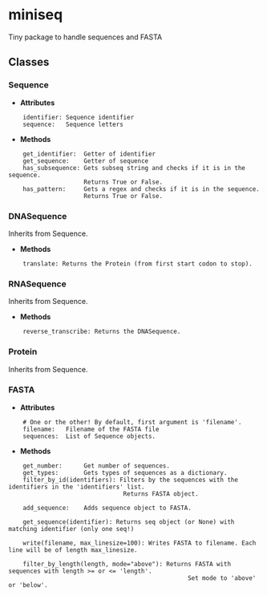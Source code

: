 # miniseq
Tiny package to handle sequences and FASTA


## Classes

### Sequence
* **Attributes**

```
    identifier: Sequence identifier
    sequence:   Sequence letters
```

* **Methods**

```
    get_identifier:  Getter of identifier
    get_sequence:    Getter of sequence
    has_subsequence: Gets subseq string and checks if it is in the sequence.
                     Returns True or False.
    has_pattern:     Gets a regex and checks if it is in the sequence.
                     Returns True or False.
```

### DNASequence
Inherits from Sequence.

* **Methods**

```
    translate: Returns the Protein (from first start codon to stop).
```

### RNASequence
Inherits from Sequence.

* **Methods**

```
    reverse_transcribe: Returns the DNASequence.
```

### Protein
Inherits from Sequence.

### FASTA

* **Attributes**

```
    # One or the other! By default, first argument is 'filename'.
    filename:   Filename of the FASTA file
    sequences:  List of Sequence objects.
```

* **Methods**

```
    get_number:      Get number of sequences.
    get_types:       Gets types of sequences as a dictionary.
    filter_by_id(identifiers): Filters by the sequences with the identifiers in the 'identifiers' list.
                                Returns FASTA object.

    add_sequence:    Adds sequence object to FASTA.

    get_sequence(identifier): Returns seq object (or None) with matching identifier (only one seq!)

    write(filename, max_linesize=100): Writes FASTA to filename. Each line will be of length max_linesize.

    filter_by_length(length, mode="above"): Returns FASTA with sequences with length >= or <= 'length'.
                                                  Set mode to 'above' or 'below'.
```
